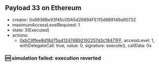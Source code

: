 ## Payload 33 on Ethereum

- creator: 0x8938Be93f45c0DA5d26894FE115d989149a90732
- maximumAccessLevelRequired: 1
- state: 3(Executed)
- actions:
  - [0xbC9ffee8d18d75a412474B92192257d3c18471FF](https://etherscan.io/tx/0xbC9ffee8d18d75a412474B92192257d3c18471FF), accessLevel: 1, withDelegateCall: true, value: 0, signature: execute(), callData: 0x

### :sos: simulation failed: execution reverted
